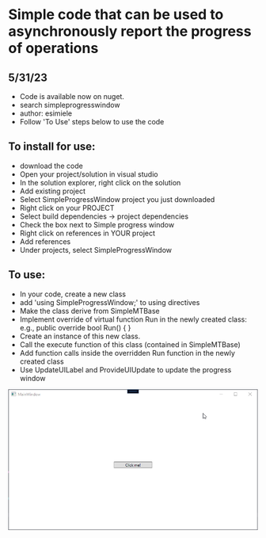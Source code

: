 # Simple code that can be used to asynchronously report the progress of operations

## 5/31/23 
- Code is available now on nuget.
- search simpleprogresswindow
- author: esimiele
- Follow 'To Use' steps below to use the code

## To install for use:
- download the code
- Open your project/solution in visual studio
- In the solution explorer, right click on the solution
- Add existing project
- Select SimpleProgressWindow project you just downloaded
- Right click on your PROJECT
- Select build dependencies -> project dependencies
- Check the box next to Simple progress window
- Right click on references in YOUR project
- Add references
- Under projects, select SimpleProgressWindow

## To use:
- In your code, create a new class
- add 'using SimpleProgressWindow;' to using directives
- Make the class derive from SimpleMTBase
- Implement override of virtual function Run in the newly created class:
e.g.,
public override bool Run()
{
}
- Create an instance of this new class.
- Call the execute function of this class (contained in SimpleMTBase)
- Add function calls inside the overridden Run function in the newly created class
- Use UpdateUILabel and ProvideUIUpdate to update the progress window

![Alt text](/Documentation/SimpleProgressWindowDemoGIF.gif?raw=true)